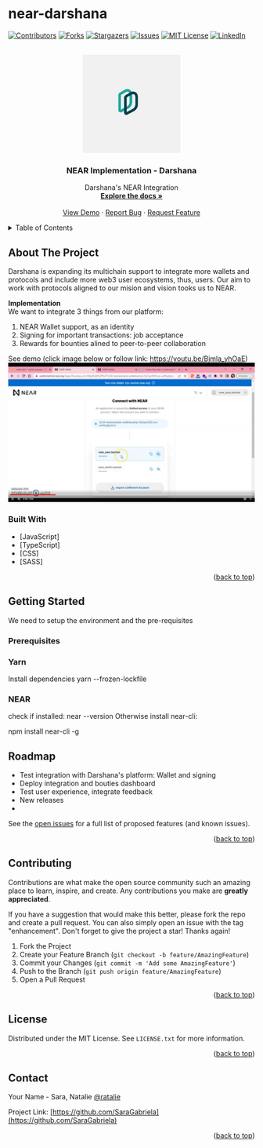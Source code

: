 # near-darshana
<div id="top"></div>
<!-- 
*** USED BEST README Template so leaving the references - ngil 05/26/2022
/*** Thanks for checking out the Best-README-Template. If you have a suggestion
*** that would make this better, please fork the repo and create a pull request
*** or simply open an issue with the tag "enhancement".
*** Don't forget to give the project a star!
*** Thanks again! Now go create something AMAZING! :D
-->



<!-- PROJECT SHIELDS -->
<!-- 
*** I'm using markdown "reference style" links for readability.
*** Reference links are enclosed in brackets [ ] instead of parentheses ( ).
*** See the bottom of this document for the declaration of the reference variables
*** for contributors-url, forks-url, etc. This is an optional, concise syntax you may use.
*** https://www.markdownguide.org/basic-syntax/#reference-style-links
-->
[![Contributors][contributors-shield]][contributors-url]
[![Forks][forks-shield]][forks-url]
[![Stargazers][stars-shield]][stars-url]
[![Issues][issues-shield]][issues-url]
[![MIT License][license-shield]][license-url]
[![LinkedIn][linkedin-shield]][linkedin-url]



<!-- PROJECT LOGO -->
<br />
<div align="center">
  <a href="https://github.com/SaraGabriela/near-darshana">
    <img src="ds-isotipo_white.png" width="200" height="200">
  </a>

<h3 align="center">NEAR Implementation - Darshana</h3>

  <p align="center">
    Darshana's NEAR Integration
    <br />
    <a href="https://github.com/SaraGabriela/near-darshana"><strong>Explore the docs »</strong></a>
    <br />
    <br />
    <a href="https://github.com/SaraGabriela/near-darshana/demo">View Demo</a>
    ·
    <a href="https://github.com/SaraGabriela/near-darshana/issues">Report Bug</a>
    ·
    <a href="https://github.com/SaraGabriela/near-darshana/issues">Request Feature</a>
  </p>
</div>



<!-- TABLE OF CONTENTS -->
<details>
  <summary>Table of Contents</summary>
  <ol>
    <li>
      <a href="#about-the-project">About The Project</a>
      <ul>
        <li><a href="#built-with">Built With</a></li>
      </ul>
    </li>
    <li>
      <a href="#getting-started">Getting Started</a>
      <ul>
        <li><a href="#prerequisites">Prerequisites</a></li>
      </ul>
    </li>
    <li><a href="#roadmap">Roadmap</a></li>
    <li><a href="#contributing">Contributing</a></li>
    <li><a href="#license">License</a></li>
    <li><a href="#contact">Contact</a></li>
  </ol>
</details>



<!-- ABOUT THE PROJECT -->
## About The Project
Darshana is expanding its multichain support to integrate more wallets and protocols and include more web3 user ecosystems, thus, users. Our aim to work with protocols aligned to our mision and vision tooks us to NEAR.

<b>Implementation</b><br>
We want to integrate 3 things from our platform:
1. NEAR Wallet support, as an identity
2. Signing for important transactions: job acceptance
3. Rewards for bounties alined to peer-to-peer collaboration


See demo (click image below or follow link: https://youtu.be/Bjmla_yhOaE)
[![Demo](demonear.png)](https://youtu.be/Bjmla_yhOaE)

### Built With

* [JavaScript]
* [TypeScript]
* [CSS] 
* [SASS]

<p align="right">(<a href="#top">back to top</a>)</p>



<!-- GETTING STARTED -->
## Getting Started

We need to setup the environment and the pre-requisites

### Prerequisites

### Yarn
Install dependencies
yarn --frozen-lockfile
### NEAR
check if installed: near --version
Otherwise install near-cli:

npm install near-cli -g

## Roadmap

- Test integration with Darshana's platform: Wallet and signing
- Deploy integration and bouties dashboard
- Test user experience, integrate feedback
- New releases
- 
See the [open issues](https://github.com/SaraGabriela/near-darshana/issues) for a full list of proposed features (and known issues).

<p align="right">(<a href="#top">back to top</a>)</p>



<!-- CONTRIBUTING -->
## Contributing

Contributions are what make the open source community such an amazing place to learn, inspire, and create. Any contributions you make are **greatly appreciated**.

If you have a suggestion that would make this better, please fork the repo and create a pull request. You can also simply open an issue with the tag "enhancement".
Don't forget to give the project a star! Thanks again!

1. Fork the Project
2. Create your Feature Branch (`git checkout -b feature/AmazingFeature`)
3. Commit your Changes (`git commit -m 'Add some AmazingFeature'`)
4. Push to the Branch (`git push origin feature/AmazingFeature`)
5. Open a Pull Request

<p align="right">(<a href="#top">back to top</a>)</p>



<!-- LICENSE -->
## License

Distributed under the MIT License. See `LICENSE.txt` for more information.

<p align="right">(<a href="#top">back to top</a>)</p>



<!-- CONTACT -->
## Contact

Your Name - Sara, Natalie [@ratalie](https://twitter.com/ratalie)  

Project Link: [https://github.com/SaraGabriela](https://github.com/SaraGabriela)

<p align="right">(<a href="#top">back to top</a>)</p>



<!-- MARKDOWN LINKS & IMAGES -->
<!-- https://www.markdownguide.org/basic-syntax/#reference-style-links -->
[contributors-shield]: https://img.shields.io/github/contributors/ratalie/TransparentNFTs.svg?style=for-the-badge
[contributors-url]: https://github.com/ratalie/TransparentNFTs/graphs/contributors
[forks-shield]: https://img.shields.io/github/forks/ratalie/TransparentNFTs.svg?style=for-the-badge
[forks-url]: https://github.com/ratalie/TransparentNFTs/network/members
[stars-shield]: https://img.shields.io/github/stars/ratalie/TransparentNFTs.svg?style=for-the-badge
[stars-url]: https://github.com/ratalie/TransparentNFTs/stargazers
[issues-shield]: https://img.shields.io/github/issues/ratalie/TransparentNFTs.svg?style=for-the-badge
[issues-url]: https://github.com/ratalie/TransparentNFTs/issues
[license-shield]: https://img.shields.io/github/license/ratalie/repo_name.svg?style=for-the-badge
[license-url]: https://github.com/ratalie/TransparentNFTs/blob/master/LICENSE.txt
[linkedin-shield]: https://img.shields.io/badge/-LinkedIn-black.svg?style=for-the-badge&logo=linkedin&colorB=555
[linkedin-url]: https://linkedin.com/in/nataliegil
[product-screenshot]: images/screenshot.png
